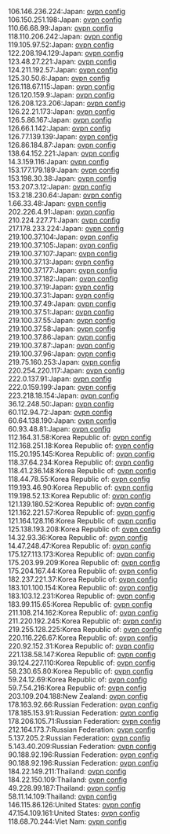 106.146.236.224:Japan: [ovpn config](vpn/106_146_236_224.ovpn)  
106.150.251.198:Japan: [ovpn config](vpn/106_150_251_198.ovpn)  
110.66.68.99:Japan: [ovpn config](vpn/110_66_68_99.ovpn)  
118.110.206.242:Japan: [ovpn config](vpn/118_110_206_242.ovpn)  
119.105.97.52:Japan: [ovpn config](vpn/119_105_97_52.ovpn)  
122.208.194.129:Japan: [ovpn config](vpn/122_208_194_129.ovpn)  
123.48.27.221:Japan: [ovpn config](vpn/123_48_27_221.ovpn)  
124.211.192.57:Japan: [ovpn config](vpn/124_211_192_57.ovpn)  
125.30.50.6:Japan: [ovpn config](vpn/125_30_50_6.ovpn)  
126.118.67.115:Japan: [ovpn config](vpn/126_118_67_115.ovpn)  
126.120.159.9:Japan: [ovpn config](vpn/126_120_159_9.ovpn)  
126.208.123.206:Japan: [ovpn config](vpn/126_208_123_206.ovpn)  
126.22.21.173:Japan: [ovpn config](vpn/126_22_21_173.ovpn)  
126.5.86.167:Japan: [ovpn config](vpn/126_5_86_167.ovpn)  
126.66.1.142:Japan: [ovpn config](vpn/126_66_1_142.ovpn)  
126.77.139.139:Japan: [ovpn config](vpn/126_77_139_139.ovpn)  
126.86.184.87:Japan: [ovpn config](vpn/126_86_184_87.ovpn)  
138.64.152.221:Japan: [ovpn config](vpn/138_64_152_221.ovpn)  
14.3.159.116:Japan: [ovpn config](vpn/14_3_159_116.ovpn)  
153.177.179.189:Japan: [ovpn config](vpn/153_177_179_189.ovpn)  
153.198.30.38:Japan: [ovpn config](vpn/153_198_30_38.ovpn)  
153.207.3.12:Japan: [ovpn config](vpn/153_207_3_12.ovpn)  
153.218.230.64:Japan: [ovpn config](vpn/153_218_230_64.ovpn)  
1.66.33.48:Japan: [ovpn config](vpn/1_66_33_48.ovpn)  
202.226.4.91:Japan: [ovpn config](vpn/202_226_4_91.ovpn)  
210.224.227.71:Japan: [ovpn config](vpn/210_224_227_71.ovpn)  
217.178.233.224:Japan: [ovpn config](vpn/217_178_233_224.ovpn)  
219.100.37.104:Japan: [ovpn config](vpn/219_100_37_104.ovpn)  
219.100.37.105:Japan: [ovpn config](vpn/219_100_37_105.ovpn)  
219.100.37.107:Japan: [ovpn config](vpn/219_100_37_107.ovpn)  
219.100.37.13:Japan: [ovpn config](vpn/219_100_37_13.ovpn)  
219.100.37.177:Japan: [ovpn config](vpn/219_100_37_177.ovpn)  
219.100.37.182:Japan: [ovpn config](vpn/219_100_37_182.ovpn)  
219.100.37.19:Japan: [ovpn config](vpn/219_100_37_19.ovpn)  
219.100.37.31:Japan: [ovpn config](vpn/219_100_37_31.ovpn)  
219.100.37.49:Japan: [ovpn config](vpn/219_100_37_49.ovpn)  
219.100.37.51:Japan: [ovpn config](vpn/219_100_37_51.ovpn)  
219.100.37.55:Japan: [ovpn config](vpn/219_100_37_55.ovpn)  
219.100.37.58:Japan: [ovpn config](vpn/219_100_37_58.ovpn)  
219.100.37.86:Japan: [ovpn config](vpn/219_100_37_86.ovpn)  
219.100.37.87:Japan: [ovpn config](vpn/219_100_37_87.ovpn)  
219.100.37.96:Japan: [ovpn config](vpn/219_100_37_96.ovpn)  
219.75.160.253:Japan: [ovpn config](vpn/219_75_160_253.ovpn)  
220.254.220.117:Japan: [ovpn config](vpn/220_254_220_117.ovpn)  
222.0.137.91:Japan: [ovpn config](vpn/222_0_137_91.ovpn)  
222.0.159.199:Japan: [ovpn config](vpn/222_0_159_199.ovpn)  
223.218.18.154:Japan: [ovpn config](vpn/223_218_18_154.ovpn)  
36.12.248.50:Japan: [ovpn config](vpn/36_12_248_50.ovpn)  
60.112.94.72:Japan: [ovpn config](vpn/60_112_94_72.ovpn)  
60.64.138.190:Japan: [ovpn config](vpn/60_64_138_190.ovpn)  
60.93.48.81:Japan: [ovpn config](vpn/60_93_48_81.ovpn)  
112.164.31.58:Korea Republic of: [ovpn config](vpn/112_164_31_58.ovpn)  
112.168.251.18:Korea Republic of: [ovpn config](vpn/112_168_251_18.ovpn)  
115.20.195.145:Korea Republic of: [ovpn config](vpn/115_20_195_145.ovpn)  
118.37.64.234:Korea Republic of: [ovpn config](vpn/118_37_64_234.ovpn)  
118.41.236.148:Korea Republic of: [ovpn config](vpn/118_41_236_148.ovpn)  
118.44.78.55:Korea Republic of: [ovpn config](vpn/118_44_78_55.ovpn)  
119.193.46.90:Korea Republic of: [ovpn config](vpn/119_193_46_90.ovpn)  
119.198.52.13:Korea Republic of: [ovpn config](vpn/119_198_52_13.ovpn)  
121.139.180.52:Korea Republic of: [ovpn config](vpn/121_139_180_52.ovpn)  
121.162.221.57:Korea Republic of: [ovpn config](vpn/121_162_221_57.ovpn)  
121.164.128.116:Korea Republic of: [ovpn config](vpn/121_164_128_116.ovpn)  
125.138.193.208:Korea Republic of: [ovpn config](vpn/125_138_193_208.ovpn)  
14.32.93.36:Korea Republic of: [ovpn config](vpn/14_32_93_36.ovpn)  
14.47.248.47:Korea Republic of: [ovpn config](vpn/14_47_248_47.ovpn)  
175.127.113.173:Korea Republic of: [ovpn config](vpn/175_127_113_173.ovpn)  
175.203.99.209:Korea Republic of: [ovpn config](vpn/175_203_99_209.ovpn)  
175.204.167.44:Korea Republic of: [ovpn config](vpn/175_204_167_44.ovpn)  
182.237.221.37:Korea Republic of: [ovpn config](vpn/182_237_221_37.ovpn)  
183.101.100.154:Korea Republic of: [ovpn config](vpn/183_101_100_154.ovpn)  
183.103.12.231:Korea Republic of: [ovpn config](vpn/183_103_12_231.ovpn)  
183.99.115.65:Korea Republic of: [ovpn config](vpn/183_99_115_65.ovpn)  
211.108.214.162:Korea Republic of: [ovpn config](vpn/211_108_214_162.ovpn)  
211.220.192.245:Korea Republic of: [ovpn config](vpn/211_220_192_245.ovpn)  
219.255.128.225:Korea Republic of: [ovpn config](vpn/219_255_128_225.ovpn)  
220.116.226.67:Korea Republic of: [ovpn config](vpn/220_116_226_67.ovpn)  
220.92.152.31:Korea Republic of: [ovpn config](vpn/220_92_152_31.ovpn)  
221.138.58.147:Korea Republic of: [ovpn config](vpn/221_138_58_147.ovpn)  
39.124.227.110:Korea Republic of: [ovpn config](vpn/39_124_227_110.ovpn)  
58.230.65.80:Korea Republic of: [ovpn config](vpn/58_230_65_80.ovpn)  
59.24.12.69:Korea Republic of: [ovpn config](vpn/59_24_12_69.ovpn)  
59.7.54.216:Korea Republic of: [ovpn config](vpn/59_7_54_216.ovpn)  
203.109.204.188:New Zealand: [ovpn config](vpn/203_109_204_188.ovpn)  
178.163.92.66:Russian Federation: [ovpn config](vpn/178_163_92_66.ovpn)  
178.185.153.91:Russian Federation: [ovpn config](vpn/178_185_153_91.ovpn)  
178.206.105.71:Russian Federation: [ovpn config](vpn/178_206_105_71.ovpn)  
212.164.173.7:Russian Federation: [ovpn config](vpn/212_164_173_7.ovpn)  
5.137.205.2:Russian Federation: [ovpn config](vpn/5_137_205_2.ovpn)  
5.143.40.209:Russian Federation: [ovpn config](vpn/5_143_40_209.ovpn)  
90.188.92.196:Russian Federation: [ovpn config](vpn/90_188_92_196.ovpn)  
90.188.92.196:Russian Federation: [ovpn config](vpn/90_188_92_196.ovpn)  
184.22.149.211:Thailand: [ovpn config](vpn/184_22_149_211.ovpn)  
184.22.150.109:Thailand: [ovpn config](vpn/184_22_150_109.ovpn)  
49.228.99.187:Thailand: [ovpn config](vpn/49_228_99_187.ovpn)  
58.11.14.109:Thailand: [ovpn config](vpn/58_11_14_109.ovpn)  
146.115.86.126:United States: [ovpn config](vpn/146_115_86_126.ovpn)  
47.154.109.161:United States: [ovpn config](vpn/47_154_109_161.ovpn)  
118.68.70.244:Viet Nam: [ovpn config](vpn/118_68_70_244.ovpn)  
